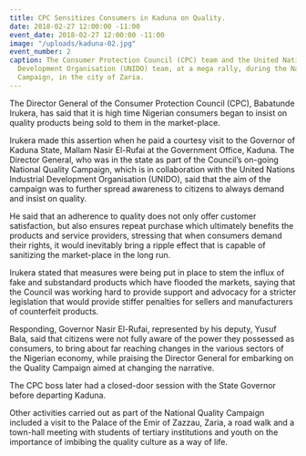 ```yaml
---
title: CPC Sensitizes Consumers in Kaduna on Quality.
date: 2018-02-27 12:00:00 -11:00
event_date: 2018-02-27 12:00:00 -11:00
image: "/uploads/kaduna-02.jpg"
event_number: 2
caption: The Consumer Protection Council (CPC) team and the United Nations Industrial
  Development Organisation (UNIDO) team, at a mega rally, during the National Quality
  Campaign, in the city of Zaria.
---
```


The Director General of the Consumer Protection Council (CPC), Babatunde Irukera, has said that it is high time Nigerian consumers began to insist on quality products being sold to them in the market-place.

Irukera made this assertion when he paid a courtesy visit to the Governor of Kaduna State, Mallam Nasir El-Rufai at the Government Office, Kaduna. The Director General, who was in the state as part of the Council’s on-going National Quality Campaign, which is in collaboration with the United Nations Industrial Development Organisation (UNIDO), said that the aim of the campaign was to further spread awareness to citizens to always demand and insist on quality.

He said that an adherence to quality does not only offer customer satisfaction, but also ensures repeat purchase which ultimately benefits the products and service providers, stressing that when consumers demand their rights, it would inevitably bring a ripple effect that is capable of sanitizing the market-place in the long run.

Irukera stated that measures were being put in place to stem the influx of fake and substandard products which have flooded the markets, saying that the Council was working hard to provide support and advocacy for a stricter legislation that would provide stiffer penalties for sellers and manufacturers of counterfeit products.

Responding, Governor Nasir El-Rufai, represented by his deputy, Yusuf Bala, said that citizens were not fully aware of the power they possessed as consumers, to bring about far reaching changes in the various sectors of the Nigerian economy, while praising the Director General for embarking on the Quality Campaign aimed at changing the narrative.

The CPC boss later had a closed-door session with the State Governor before departing Kaduna.

Other activities carried out as part of the National Quality Campaign included a visit to the Palace of the Emir of Zazzau, Zaria, a road walk and a town-hall meeting with students of tertiary institutions and youth on the importance of imbibing the quality culture as a way of life.